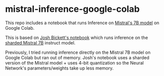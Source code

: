 # mistral-inference-google-colab

This repo includes a notebook that runs Inference on [Mistral's 7B model](https://mistral.ai/) on Google Colab.

This is based on [Josh Bickett's notebook](https://colab.research.google.com/github/joshbickett/run-mistral-7b/blob/main/inference.ipynb#scrollTo=5r6GrJzvNWFQ
) which runs inference on the [sharded Mistral 7B](https://huggingface.co/filipealmeida/Mistral-7B-Instruct-v0.1-sharded) instruct model.

Previously, I tried running inference directly on the Mistral 7B model on Google Colab but ran out of memory. Josh's notebook uses a sharded version of the Mistral model + uses 4-bit quantization so the Neural Network's parameters/weights take up less memory.

